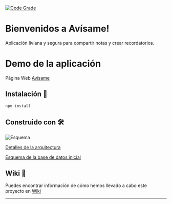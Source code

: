 [![Code Grade](https://www.code-inspector.com/project/11943/score/svg)](https://www.code-inspector.com)


# Bienvenidos a Avísame!

Aplicación liviana y segura para compartir notas y crear recordatorios.

# Demo de la aplicación

Pàgina Web [Avísame](https://avisame-app.herokuapp.com/)

## Instalación 🔧

`npm install`


## Construido con 🛠️



![Esquema](https://user-images.githubusercontent.com/78435266/126797167-0bce29e3-e8ba-4f89-b899-2f0f7e171684.png)

[Detalles de la arquitectura](https://github.com/FOAP-Netmind-2021/avisa-me/wiki/Tecnolog%C3%ADas-usadas-en-la-aplicaci%C3%B3n)

[Esquema de la base de datos inicial](https://github.com/FOAP-Netmind-2021/avisa-me/wiki/Esquema-de-datos-de-la-aplicaci%C3%B3n)

## Wiki 📖

Puedes encontrar información de cómo hemos llevado a cabo este proyecto en [Wiki](https://github.com/FOAP-Netmind-2021/avisa-me/wiki)



---